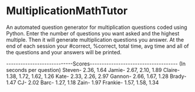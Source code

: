 # MultiplicationMathTutor
An automated question generator for multiplication questions coded using Python.
Enter the number of questions you want asked and the highest multiple.
Then it will generate multiplication questions you answer.
At the end of each session your #correct, %correct, total time, avg time and all of the questions and your answers will be printed.










----------------------------Scores-------------------------------------
(In seconds per question)
Steven- 2.36, 1.64
Jamie- 2.67, 2.10, 1.89
Claire- 1.38, 1.72, 1.62, 1.26
Kate- 2.33, 2.26, 2.97
Gannon- 2.66, 1.67, 1.28
Brady- 1.47
CJ- 2.02
Barc- 1.27, 1.18
Zain- 1.97
Frankie- 1.57, 1.58, 1.34
